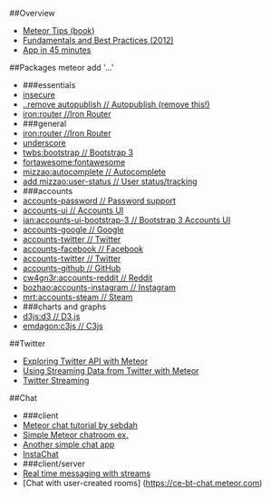##Overview
- [Meteor Tips (book)](http://meteortips.com/book/introduction/)
- [Fundamentals and Best Practices (2012)](http://andrewscala.com/meteor/)
- [App in 45 minutes](http://www.smashingmagazine.com/2013/06/13/build-app-45-minutes-meteor/)

##Packages
meteor add '...'
- ###essentials
- [insecure](https://atmospherejs.com/meteor/insecure)
- [..remove autopublish // Autopublish (remove this!)](https://atmospherejs.com/meteor/autopublish)
- [iron:router //Iron Router](https://atmospherejs.com/iron/router)
- ###general
- [iron:router //Iron Router](https://atmospherejs.com/iron/router)
- [underscore](https://atmospherejs.com/meteor/underscore)
- [twbs:bootstrap // Bootstrap 3](https://atmospherejs.com/twbs/bootstrap)
- [fortawesome:fontawesome](https://atmospherejs.com/fortawesome/fontawesome)
- [mizzao:autocomplete // Autocomplete](https://atmospherejs.com/mizzao/autocomplete)
- [add mizzao:user-status // User status/tracking](https://atmospherejs.com/mizzao/user-status)
- ###accounts
- [accounts-password // Password support](https://atmospherejs.com/meteor/accounts-password)
- [accounts-ui // Accounts UI](https://atmospherejs.com/meteor/accounts-ui)
- [ian:accounts-ui-bootstrap-3 // Bootstrap 3 Accounts UI](https://atmospherejs.com/ian/accounts-ui-bootstrap-3)
- [accounts-google // Google](https://atmospherejs.com/meteor/accounts-google)
- [accounts-twitter // Twitter](https://atmospherejs.com/meteor/accounts-twitter)
- [accounts-facebook // Facebook](https://atmospherejs.com/meteor/accounts-facebook)
- [accounts-twitter // Twitter](https://atmospherejs.com/meteor/accounts-twitter)
- [accounts-github // GitHub](https://atmospherejs.com/meteor/accounts-github)
- [cw4gn3r:accounts-reddit // Reddit](https://atmospherejs.com/cw4gn3r/accounts-reddit)
- [bozhao:accounts-instagram // Instagram](https://atmospherejs.com/bozhao/accounts-instagram)
- [mrt:accounts-steam // Steam](https://atmospherejs.com/mrt/accounts-steam)
- ###charts and graphs
- [d3js:d3 // D3.js](https://atmospherejs.com/d3js/d3)
- [emdagon:c3js // C3js](https://atmospherejs.com/emdagon/c3js)

##Twitter
- [Exploring Twitter API with Meteor](http://artsdigital.co/exploring-twitter-api-meteor-js/)
- [Using Streaming Data from Twitter with Meteor](http://stackoverflow.com/questions/21919794/using-streaming-data-from-twitter-with-meteor)
- [Twitter Streaming](https://forums.meteor.com/t/newb-question-for-twitter-streaming/2127)

##Chat
- ###client
- [Meteor chat tutorial by sebdah](https://github.com/sebdah/meteor-chat-tutorial)
- [Simple Meteor chatroom ex.](https://github.com/dasniko/meteor-chat)
- [Another simple chat app](https://github.com/luki3k5/meteor-chat-app)
- [InstaChat](https://github.com/spicytuna/InstaChat)
- ###client/server
- [Real time messaging with streams](http://code.tutsplus.com/tutorials/real-time-messaging-for-meteor-with-meteor-streams--net-33409)
- [Chat with user-created rooms] (https://ce-bt-chat.meteor.com)

